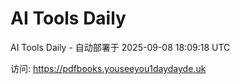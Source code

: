 # AI Tools Daily

AI Tools Daily - 自动部署于 2025-09-08 18:09:18 UTC

访问: https://pdfbooks.youseeyou1daydayde.uk

